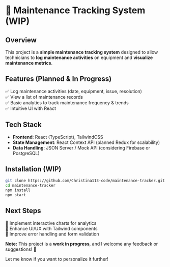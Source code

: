 
# 🚀 Maintenance Tracking System (WIP)  

## Overview  
This project is a **simple maintenance tracking system** designed to allow technicians to **log maintenance activities** on equipment and **visualize maintenance metrics**.  

## Features (Planned & In Progress)  
✅ Log maintenance activities (date, equipment, issue, resolution)  
✅ View a list of maintenance records  
✅ Basic analytics to track maintenance frequency & trends  
✅ Intuitive UI with React  

## Tech Stack  
- **Frontend**: React (TypeScript), TailwindCSS  
- **State Management**: React Context API (planned Redux for scalability)  
- **Data Handling**: JSON Server / Mock API (considering Firebase or PostgreSQL)  

## Installation (WIP)  
```bash
git clone https://github.com/Christina113-code/maintenance-tracker.git  
cd maintenance-tracker  
npm install  
npm start  
```

## Next Steps  
🔹 Implement interactive charts for analytics  
🔹 Enhance UI/UX with Tailwind components  
🔹 Improve error handling and form validation  


**Note:** This project is a **work in progress**, and I welcome any feedback or suggestions! 🚀  

Let me know if you want to personalize it further!
